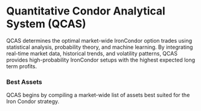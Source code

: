 # Quantitative Condor Analytical System (QCAS)
QCAS determines the optimal market-wide IronCondor option trades using statistical analysis, probability theory, and machine learning. By integrating real-time market data, historical trends, and volatility patterns, QCAS provides high-probability IronCondor setups with the highest expected long term profits. 

### Best Assets
QCAS begins by compiling a market-wide list of assets best suited for the Iron Condor strategy.
